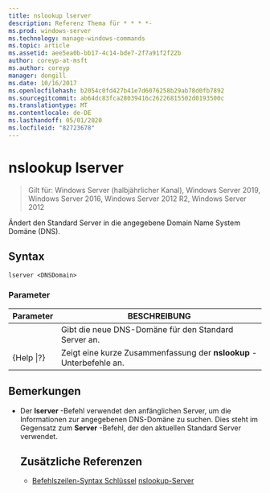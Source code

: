 ```yaml
---
title: nslookup lserver
description: Referenz Thema für * * * *-
ms.prod: windows-server
ms.technology: manage-windows-commands
ms.topic: article
ms.assetid: aee5ea0b-bb17-4c14-bde7-2f7a91f2f22b
author: coreyp-at-msft
ms.author: coreyp
manager: dongill
ms.date: 10/16/2017
ms.openlocfilehash: b2054c0fd427b41e7d6076258b29ab78d0fb7892
ms.sourcegitcommit: ab64dc83fca28039416c26226815502d0193500c
ms.translationtype: MT
ms.contentlocale: de-DE
ms.lasthandoff: 05/01/2020
ms.locfileid: "82723678"
---
```

# <a name="nslookup-lserver"></a>nslookup lserver

> Gilt für: Windows Server (halbjährlicher Kanal), Windows Server 2019, Windows Server 2016, Windows Server 2012 R2, Windows Server 2012

Ändert den Standard Server in die angegebene Domain Name System Domäne (DNS).
## <a name="syntax"></a>Syntax
```
lserver <DNSDomain> 
```
### <a name="parameters"></a>Parameter

|    Parameter    |                      BESCHREIBUNG                      |
|-----------------|-------------------------------------------------------|
|   <DNSDomain>   | Gibt die neue DNS-Domäne für den Standard Server an.  |
| {Help &#124;?} | Zeigt eine kurze Zusammenfassung der **nslookup** -Unterbefehle an. |

## <a name="remarks"></a>Bemerkungen
- Der **lserver** -Befehl verwendet den anfänglichen Server, um die Informationen zur angegebenen DNS-Domäne zu suchen. Dies steht im Gegensatz zum **Server** -Befehl, der den aktuellen Standard Server verwendet.
  ## <a name="additional-references"></a>Zusätzliche Referenzen
  - [Befehlszeilen-Syntax Schlüssel](command-line-syntax-key.md)
  [nslookup-Server](nslookup-server.md)
